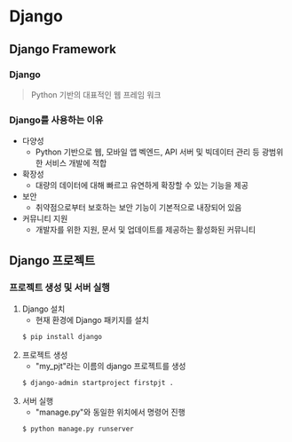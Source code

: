 # Django
## Django Framework
### Django
> Python 기반의 대표적인 웹 프레임 워크

### Django를 사용하는 이유
- 다양성
    - Python 기반으로 웹, 모바일 앱 벡엔드, API 서버 및 빅데이터 관리 등 광범위한 서비스 개발에 적합
- 확장성
    - 대량의 데이터에 대해 빠르고 유연하게 확장할 수 있는 기능을 제공
- 보안
    - 취약점으로부터 보호하는 보안 기능이 기본적으로 내장되어 있음
- 커뮤니티 지원
    - 개발자를 위한 지원, 문서 및 업데이트를 제공하는 활성화된 커뮤니티

## Django 프로젝트
### 프로젝트 생성 및 서버 실행
1. Django 설치
    - 현재 환경에 Django 패키지를 설치
    ```bash
    $ pip install django
    ```
2. 프로젝트 생성
    - "my_pjt"라는 이름의 django 프로젝트를 생성
    ```bash
    $ django-admin startproject firstpjt .
    ```
3. 서버 실행
    - "manage.py"와 동일한 위치에서 명령어 진행
    ```bash
    $ python manage.py runserver
    ```
